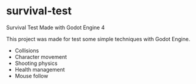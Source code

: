 # survival-test
Survival Test Made with Godot Engine 4

This project was made for test some simple techniques with Godot Engine.

- Collisions
- Character movement
- Shooting physics
- Health management
- Mouse follow
